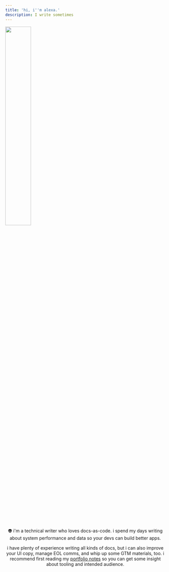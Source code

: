 ```yaml
---
title: 'hi, i''m alexa.'
description: I write sometimes
---
```


<img src="/image/pfp.png" width="40%" height="auto" />

<center>

:alien: i'm a technical writer who loves docs-as-code.  i spend my days writing about system performance and data so your devs can build better apps. 

i have plenty of experience writing all kinds of docs, but i can also improve your UI copy, manage EOL comms, and whip up some GTM materials, too. i recommend first reading my [portfolio notes](/docs/) so you can get some insight about tooling and intended audience.

</center>